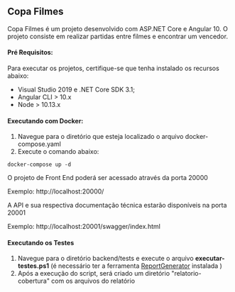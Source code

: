 ## Copa Filmes 

Copa Filmes é um projeto desenvolvido com ASP.NET Core e Angular 10. O projeto consiste em realizar partidas entre filmes e encontrar um vencedor. 

#### Pré Requisitos:

Para executar os projetos, certifique-se que tenha instalado os recursos abaixo:

* Visual Studio 2019 e .NET Core SDK 3.1;
* Angular CLI > 10.x
* Node > 10.13.x 

#### Executando com Docker:

1. Navegue para o diretório que esteja localizado o arquivo docker-compose.yaml
2. Execute o comando abaixo:

```
docker-compose up -d
```
O projeto de Front End poderá ser acessado através da porta 20000

Exemplo: http://localhost:20000/

A API e sua respectiva documentação técnica estarão disponíveis na porta 20001

Exemplo: http://localhost:20001/swagger/index.html

#### Executando os Testes

1. Navegue para o diretório backend/tests e execute o arquivo **executar-testes.ps1** (é necessário ter a ferramenta [ReportGenerator](https://github.com/danielpalme/ReportGenerator)  instalada )
2. Após a execução do script, será criado um diretório "relatorio-cobertura" com os arquivos do relatório